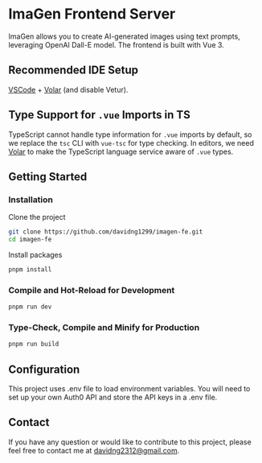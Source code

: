 # ImaGen Frontend Server

ImaGen allows you to create AI-generated images using text prompts, leveraging OpenAI Dall-E model. The frontend is built with Vue 3.

## Recommended IDE Setup

[VSCode](https://code.visualstudio.com/) + [Volar](https://marketplace.visualstudio.com/items?itemName=Vue.volar) (and disable Vetur).

## Type Support for `.vue` Imports in TS

TypeScript cannot handle type information for `.vue` imports by default, so we replace the `tsc` CLI with `vue-tsc` for type checking. In editors, we need [Volar](https://marketplace.visualstudio.com/items?itemName=Vue.volar) to make the TypeScript language service aware of `.vue` types.

## Getting Started

### Installation

Clone the project

```bash
git clone https://github.com/davidng1299/imagen-fe.git
cd imagen-fe
```

Install packages

```bash
pnpm install
```

### Compile and Hot-Reload for Development

```bash
pnpm run dev
```

### Type-Check, Compile and Minify for Production

```bash
pnpm run build
```

## Configuration

This project uses .env file to load environment variables. You will need to set up your own Auth0 API and store the API keys in a .env file.

## Contact

If you have any question or would like to contribute to this project, please feel free to contact me at davidng2312@gmail.com.
